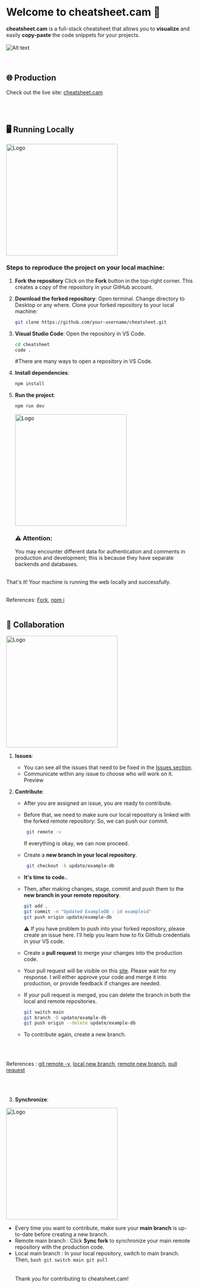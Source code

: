# Welcome to cheatsheet.cam 🎨

**cheatsheet.cam** is a full-stack cheatsheet that allows you to **visualize** and easily **copy-paste** the code snippets for your projects.
<br>
<br>
![Alt text](https://images.cheatsheet.cam/images/image-1729743402166.webp)

<br>

## 🌐 Production

Check out the live site: [cheatsheet.cam](https://cheatsheet.cam)

<br>
<br>

## 🖥️ Running Locally

<img src="https://images.cheatsheet.cam/images/image-1729995290713.webp" alt="Logo" width="300">

### Steps to reproduce the project on your local machine:

1. **Fork the repository**
   Click on the **Fork** button in the top-right corner. This creates a copy of the repository in your GitHub account.
2. **Download the forked repository**:
   Open terminal.
   Change directory to Desktop or any where.
   Clone your forked repository to your local machine:

   ```bash
   git clone https://github.com/your-username/cheatsheet.git

   ```

3. **Visual Studio Code**:
   Open the repository in VS Code.

   ```bash
   cd cheatsheet
   code .
   ```

   #There are many ways to open a repository in VS Code.

4. **Install dependencies**:

   ```bash
   npm install

   ```

5. **Run the project**:

   ```bash
   npm run dev

   ```

   <img src="https://images.cheatsheet.cam/images/image-1729743402166.webp" alt="Logo" width="300">

   ### ⚠️ Attention:

   You may encounter different data for authentication and comments in production and development; this is because they have separate backends and databases.

<br>
   That's it! Your machine is running the web locally and successfully.
   
<br>
<br>

References:
[Fork](https://images.cheatsheet.cam/images/image-1729901983218.webp),
[npm i](https://images.cheatsheet.cam/images/image-1729903989708.webp)
<br>
<br>

## 🤝 Collaboration

   <img src="https://images.cheatsheet.cam/images/image-1729995861713.webp" alt="Logo" width="300">

1. **Issues**:

   - You can see all the issues that need to be fixed in the [Issues section](https://github.com/aim-salam/cheatsheet/issues).
   - Communicate within any issue to choose who will work on it. Preview

2. **Contribute**:

   - After you are assigned an issue, you are ready to contribute.
   - Before that, we need to make sure our local repository is linked with the forked remote repository:
     So, we can push our commit.
     ```bash
      git remote -v
     ```
     If everything is okay, we can now proceed.
   - Create a **new branch in your local repository**.
     ```bash
      git checkout -b update/example-db
     ```
   - **It's time to code.**.
   - Then, after making changes, stage, commit and push them to the **new branch in your remote repository**.

     ```bash
     git add .
     git commit -m "Updated ExampleDB : id exampleid"
     git push origin update/example-db
     ```

     ⚠️ If you have problem to push into your forked repository, please create an issue here. I'll help you learn how to fix Github credentials in your VS code.

   - Create a **pull request** to merge your changes into the production code.

   - Your pull request will be visible on this [site](https://github.com/aim-salam/cheatsheet/pulls). Please wait for my response. I will either approve your code and merge it into production, or provide feedback if changes are needed.
   - If your pull request is merged, you can delete the branch in both the local and remote repositories.

     ```bash
     git switch main
     git branch -D update/example-db
     git push origin --delete update/example-db
     ```

   - To contribute again, create a new branch.

<br>
<br>

References :
[git remote -v](https://images.cheatsheet.cam/images/image-1729901829368.webp),
[local new branch](https://images.cheatsheet.cam/images/image-1729903256572.webp),
[remote new branch](https://images.cheatsheet.cam/images/image-1729904868003.webp),
[pull request](https://images.cheatsheet.cam/images/image-1729904943743.webp)

<br>
<br>

3. **Synchronize**:

<img src="https://images.cheatsheet.cam/images/image-1729996673092.webp" alt="Logo" width="300">
   
   - Every time you want to contribute, make sure your **main branch** is up-to-date before creating a new branch.
   - Remote main branch : Click **Sync fork** to synchronize your main remote repository with the production code.
   - Local main branch : In your local repository, switch to main branch. Then,
     `bash
      git switch main
      git pull
      `
     <br>
     <br>
     <br>
     Thank you for contributing to cheatsheet.cam!

